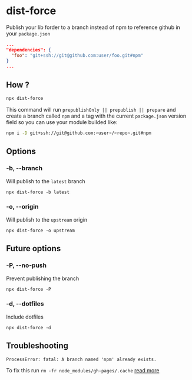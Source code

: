 # dist-force
Publish your lib forder to a branch instead of npm to reference github in your `package.json`
```json
...
"dependencies": {
  "foo": "git+ssh://git@github.com:user/foo.git#npm"
}
...
```


## How ?
```sh
npx dist-force
```
This command will run `prepublishOnly || prepublish || prepare` and create a branch called `npm` and a tag with the current `package.json` version field so you can use your module builded like:
```sh
npm i -D git+ssh://git@github.com:<user>/<repo>.git#npm
```

## Options

### -b, --branch
Will publish to the `latest` branch
```
npx dist-force -b latest
```

### -o, --origin
Will publish to the `upstream` origin
```
npx dist-force -o upstream
```


## Future options

### -P, --no-push
Prevent publishing the branch
```
npx dist-force -P
```

### -d, --dotfiles
Include dotfiles
```
npx dist-force -d
``` 

## Troubleshooting
```
ProcessError: fatal: A branch named 'npm' already exists.
```
To fix this run `rm -fr node_modules/gh-pages/.cache`
[read more](https://www.npmjs.com/package/gh-pages#when-get-error-branch-already-exists)
